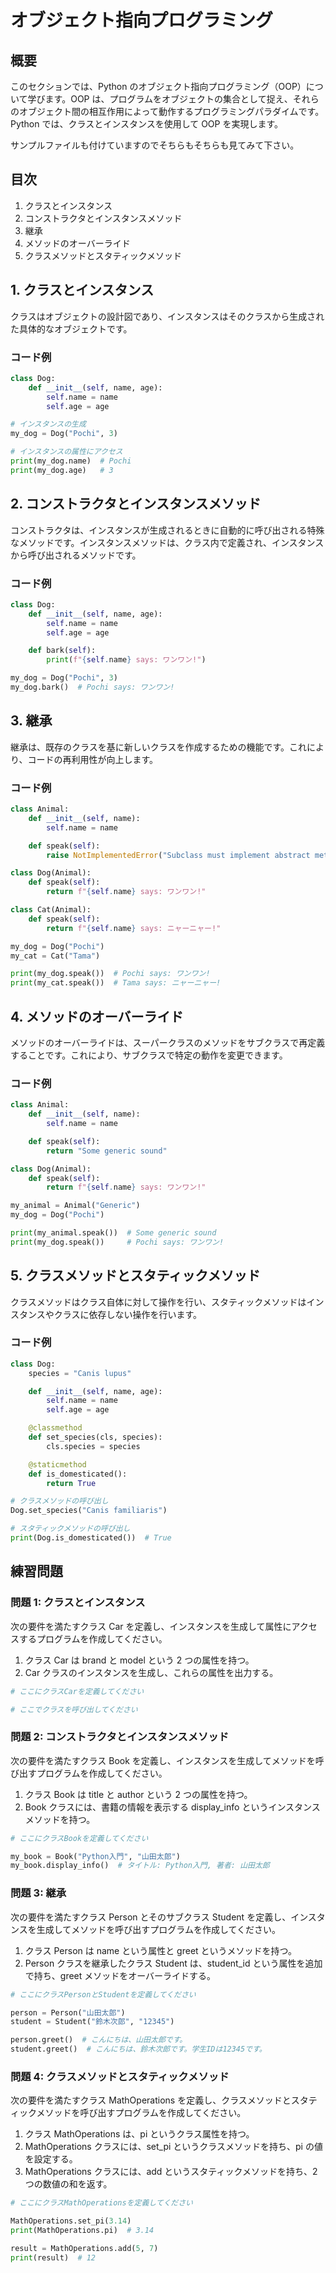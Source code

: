 # オブジェクト指向プログラミング

## 概要

このセクションでは、Python のオブジェクト指向プログラミング（OOP）について学びます。OOP は、プログラムをオブジェクトの集合として捉え、それらのオブジェクト間の相互作用によって動作するプログラミングパラダイムです。Python では、クラスとインスタンスを使用して OOP を実現します。

サンプルファイルも付けていますのでそちらもそちらも見てみて下さい。

## 目次

1. クラスとインスタンス
2. コンストラクタとインスタンスメソッド
3. 継承
4. メソッドのオーバーライド
5. クラスメソッドとスタティックメソッド

## 1. クラスとインスタンス

クラスはオブジェクトの設計図であり、インスタンスはそのクラスから生成された具体的なオブジェクトです。

### コード例

```python
class Dog:
    def __init__(self, name, age):
        self.name = name
        self.age = age

# インスタンスの生成
my_dog = Dog("Pochi", 3)

# インスタンスの属性にアクセス
print(my_dog.name)  # Pochi
print(my_dog.age)   # 3
```

## 2. コンストラクタとインスタンスメソッド

コンストラクタは、インスタンスが生成されるときに自動的に呼び出される特殊なメソッドです。インスタンスメソッドは、クラス内で定義され、インスタンスから呼び出されるメソッドです。

### コード例

```py
class Dog:
    def __init__(self, name, age):
        self.name = name
        self.age = age

    def bark(self):
        print(f"{self.name} says: ワンワン!")

my_dog = Dog("Pochi", 3)
my_dog.bark()  # Pochi says: ワンワン!
```

## 3. 継承

継承は、既存のクラスを基に新しいクラスを作成するための機能です。これにより、コードの再利用性が向上します。

### コード例

```py
class Animal:
    def __init__(self, name):
        self.name = name

    def speak(self):
        raise NotImplementedError("Subclass must implement abstract method")

class Dog(Animal):
    def speak(self):
        return f"{self.name} says: ワンワン!"

class Cat(Animal):
    def speak(self):
        return f"{self.name} says: ニャーニャー!"

my_dog = Dog("Pochi")
my_cat = Cat("Tama")

print(my_dog.speak())  # Pochi says: ワンワン!
print(my_cat.speak())  # Tama says: ニャーニャー!
```

## 4. メソッドのオーバーライド

メソッドのオーバーライドは、スーパークラスのメソッドをサブクラスで再定義することです。これにより、サブクラスで特定の動作を変更できます。

### コード例

```py
class Animal:
    def __init__(self, name):
        self.name = name

    def speak(self):
        return "Some generic sound"

class Dog(Animal):
    def speak(self):
        return f"{self.name} says: ワンワン!"

my_animal = Animal("Generic")
my_dog = Dog("Pochi")

print(my_animal.speak())  # Some generic sound
print(my_dog.speak())     # Pochi says: ワンワン!
```

## 5. クラスメソッドとスタティックメソッド

クラスメソッドはクラス自体に対して操作を行い、スタティックメソッドはインスタンスやクラスに依存しない操作を行います。

### コード例

```py
class Dog:
    species = "Canis lupus"

    def __init__(self, name, age):
        self.name = name
        self.age = age

    @classmethod
    def set_species(cls, species):
        cls.species = species

    @staticmethod
    def is_domesticated():
        return True

# クラスメソッドの呼び出し
Dog.set_species("Canis familiaris")

# スタティックメソッドの呼び出し
print(Dog.is_domesticated())  # True
```

## 練習問題

### 問題 1: クラスとインスタンス

次の要件を満たすクラス Car を定義し、インスタンスを生成して属性にアクセスするプログラムを作成してください。

1. クラス Car は brand と model という 2 つの属性を持つ。
2. Car クラスのインスタンスを生成し、これらの属性を出力する。

```py
# ここにクラスCarを定義してください

# ここでクラスを呼び出してください
```

### 問題 2: コンストラクタとインスタンスメソッド

次の要件を満たすクラス Book を定義し、インスタンスを生成してメソッドを呼び出すプログラムを作成してください。

1. クラス Book は title と author という 2 つの属性を持つ。
2. Book クラスには、書籍の情報を表示する display_info というインスタンスメソッドを持つ。

```py
# ここにクラスBookを定義してください

my_book = Book("Python入門", "山田太郎")
my_book.display_info()  # タイトル: Python入門, 著者: 山田太郎
```

### 問題 3: 継承

次の要件を満たすクラス Person とそのサブクラス Student を定義し、インスタンスを生成してメソッドを呼び出すプログラムを作成してください。

1. クラス Person は name という属性と greet というメソッドを持つ。
2. Person クラスを継承したクラス Student は、student_id という属性を追加で持ち、greet メソッドをオーバーライドする。

```py
# ここにクラスPersonとStudentを定義してください

person = Person("山田太郎")
student = Student("鈴木次郎", "12345")

person.greet()  # こんにちは、山田太郎です。
student.greet()  # こんにちは、鈴木次郎です。学生IDは12345です。
```

### 問題 4: クラスメソッドとスタティックメソッド

次の要件を満たすクラス MathOperations を定義し、クラスメソッドとスタティックメソッドを呼び出すプログラムを作成してください。

1. クラス MathOperations は、pi というクラス属性を持つ。
2. MathOperations クラスには、set_pi というクラスメソッドを持ち、pi の値を設定する。
3. MathOperations クラスには、add というスタティックメソッドを持ち、2 つの数値の和を返す。

```py
# ここにクラスMathOperationsを定義してください

MathOperations.set_pi(3.14)
print(MathOperations.pi)  # 3.14

result = MathOperations.add(5, 7)
print(result)  # 12
```
